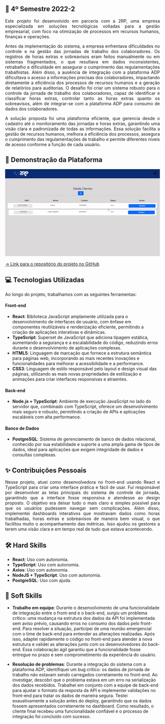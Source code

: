 ## 📝 4º Semestre 2022-2

<p align="justify">
Este projeto foi desenvolvido em parceria com a 2RP, uma empresa especializada em soluções tecnológicas voltadas para a gestão empresarial, com foco na otimização de processos em 
recursos humanos, finanças e operações. 
</p>

<p align="justify">
Antes da implementação do sistema, a empresa enfrentava dificuldades no controle e na gestão das jornadas de trabalho dos colaboradores. Os registros de horas extras e sobreavisos eram 
feitos manualmente ou em sistemas fragmentados, o que resultava em dados inconsistentes, retrabalho e dificuldade em assegurar o cumprimento das regulamentações trabalhistas. Além disso, 
a ausência de integração com a plataforma ADP dificultava o acesso a informações precisas dos colaboradores, impactando diretamente a eficiência dos processos de recursos humanos e a 
geração de relatórios para auditorias. O desafio foi criar um sistema robusto para o controle da jornada de trabalho dos colaboradores, capaz de identificar e classificar horas extras, 
controlar tanto as horas extras quanto os sobreavisos, além de integrar-se com a plataforma ADP para consumo de dados dos colaboradores.
</p>

<p align="justify">
A solução proposta foi uma plataforma eficiente, que gerencia desde o cadastro até o monitoramento das jornadas e horas extras, garantindo uma visão clara e padronizada de todas as 
informações. Essa solução facilita a gestão de recursos humanos, melhora a eficiência dos processos, assegura o cumprimento das regulamentações de trabalho e permite diferentes níveis de 
acesso conforme a função de cada usuário.
</p>

## 🚀 Demonstração da Plataforma

<p align="center">
  <img src="https://github.com/deborafaria01/TG-fatec/blob/main/Gifs/Cliente_Cadastro.gif">
</p>

[→ Link para o repositório do projeto no GitHub](https://github.com/deborafaria01/2RP)

## 💻 Tecnologias Utilizadas
Ao longo do projeto, trabalhamos com as seguintes ferramentas:

#### Front-end
- **React**: Biblioteca JavaScript amplamente utilizada para o desenvolvimento de interfaces de usuário, com ênfase em componentes reutilizáveis e renderização eficiente, permitindo a 
criação de aplicações interativas e dinâmicas.
- **TypeScript**: Superset de JavaScript que adiciona tipagem estática, aumentando a segurança e a escalabilidade do código, reduzindo erros durante o desenvolvimento de aplicações 
complexas.
- **HTML5**: Linguagem de marcação que fornece a estrutura semântica para páginas web, incorporando as mais recentes inovações e funcionalidades para melhorar a acessibilidade e a 
performance.
- **CSS3**: Linguagem de estilo responsável pelo layout e design visual das páginas, utilizando as mais novas propriedades de estilização e animações para criar interfaces responsivas e 
atraentes.

#### Back-end
- **Node.js + TypeScript**: Ambiente de execução JavaScript no lado do servidor que, combinado com TypeScript, oferece um desenvolvimento mais seguro e robusto, permitindo a criação de 
APIs e aplicações escaláveis com alta performance.
  
#### Banco de Dados
- **PostgreSQL**: Sistema de gerenciamento de banco de dados relacional, conhecido por sua estabilidade e suporte a uma ampla gama de tipos de dados, ideal para aplicações que exigem 
integridade de dados e consultas complexas.

## ✨ Contribuições Pessoais

<p align="justify">
Nesse projeto, atuei como desenvolvedora no front-end usando React e TypeScript para criar uma interface prática e fácil de usar. Fui responsável por desenvolver as telas principais 
do sistema de controle de jornada, garantindo que a interface fosse responsiva e atendesse ao design proposto. O objetivo era deixar tudo o mais claro e simples possível para que os 
usuários pudessem navegar sem complicações. Além disso, implementei dashboards interativos que mostravam dados como horas trabalhadas, horas extras e sobreavisos de maneira bem visual, o 
que facilitou muito o acompanhamento das métricas. Isso ajudou os gestores a terem uma visão clara e em tempo real de tudo que estava acontecendo.
</p>

## 🛠️ Hard Skills

- **React**: Uso com autonomia.
- **TypeScript**: Uso com autonomia.
- **Axios**: Uso com autonomia.
- **NodeJS + TypeScript**: Uso com autonomia.
- **PostgreSQL**: Uso com ajuda.

## 🌱 Soft Skills

- **Trabalho em equipe**: Durante o desenvolvimento de uma funcionalidade de integração entre o front-end e o back-end, surgiu um problema crítico: uma mudança na estrutura dos dados da 
API foi implementada sem aviso prévio, causando erros no consumo dos dados pelo front-end. Para resolver a situação, participei de uma reunião emergencial com o time de back-end para 
entender as alterações realizadas. Após isso, adaptei rapidamente o código no front-end para atender à nova estrutura e validei as alterações junto com os desenvolvedores do back-end. 
Essa colaboração ágil garantiu que a funcionalidade fosse entregue no prazo e sem comprometimento da experiência do usuário.

- **Resolução de problemas**: Durante a integração do sistema com a plataforma ADP, identifiquei um bug crítico: os dados de jornada de trabalho não estavam sendo carregados corretamente 
no front-end. Ao investigar, descobri que o problema estava em um erro na serialização dos dados recebidos. Trabalhei em conjunto com a equipe de back-end para ajustar o formato da 
resposta da API e implementei validações no front-end para tratar os dados de maneira segura. Testei exaustivamente a solução antes do deploy, garantindo que os dados fossem apresentados 
corretamente no dashboard. Como resultado, o cliente final recebeu uma funcionalidade confiável e o processo de integração foi concluído com sucesso.



